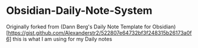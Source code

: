 # Obsidian-Daily-Note-System
Originally forked from (Dann Berg's Daily Note Template for Obsidian)[https://gist.github.com/Alexanderstr2/522807e64732bf3f248315b26173a0f6] this is what I am using for my Daily notes
